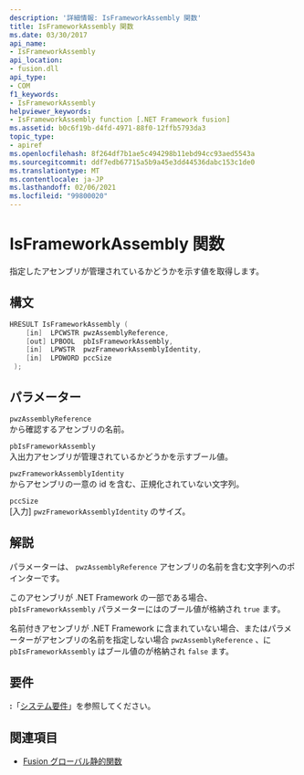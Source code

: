 ```yaml
---
description: '詳細情報: IsFrameworkAssembly 関数'
title: IsFrameworkAssembly 関数
ms.date: 03/30/2017
api_name:
- IsFrameworkAssembly
api_location:
- fusion.dll
api_type:
- COM
f1_keywords:
- IsFrameworkAssembly
helpviewer_keywords:
- IsFrameworkAssembly function [.NET Framework fusion]
ms.assetid: b0c6f19b-d4fd-4971-88f0-12ffb5793da3
topic_type:
- apiref
ms.openlocfilehash: 8f264df7b1ae5c494298b11ebd94cc93aed5543a
ms.sourcegitcommit: ddf7edb67715a5b9a45e3dd44536dabc153c1de0
ms.translationtype: MT
ms.contentlocale: ja-JP
ms.lasthandoff: 02/06/2021
ms.locfileid: "99800020"
---
```

# <a name="isframeworkassembly-function"></a>IsFrameworkAssembly 関数

指定したアセンブリが管理されているかどうかを示す値を取得します。  
  
## <a name="syntax"></a>構文  
  
```cpp  
HRESULT IsFrameworkAssembly (  
    [in]  LPCWSTR pwzAssemblyReference,  
    [out] LPBOOL  pbIsFrameworkAssembly,  
    [in]  LPWSTR  pwzFrameworkAssemblyIdentity,  
    [in]  LPDWORD pccSize  
 );  
```  
  
## <a name="parameters"></a>パラメーター  

 `pwzAssemblyReference`  
 から確認するアセンブリの名前。  
  
 `pbIsFrameworkAssembly`  
 入出力アセンブリが管理されているかどうかを示すブール値。  
  
 `pwzFrameworkAssemblyIdentity`  
 からアセンブリの一意の id を含む、正規化されていない文字列。  
  
 `pccSize`  
 [入力] `pwzFrameworkAssemblyIdentity` のサイズ。  
  
## <a name="remarks"></a>解説  

 パラメーターは、 `pwzAssemblyReference` アセンブリの名前を含む文字列へのポインターです。  
  
 このアセンブリが .NET Framework の一部である場合、 `pbIsFrameworkAssembly` パラメーターにはのブール値が格納され `true` ます。  
  
 名前付きアセンブリが .NET Framework に含まれていない場合、またはパラメーターがアセンブリの名前を指定しない場合 `pwzAssemblyReference` 、に `pbIsFrameworkAssembly` はブール値のが格納され `false` ます。  
  
## <a name="requirements"></a>要件  

 **:**「[システム要件](../../get-started/system-requirements.md)」を参照してください。  
  
## <a name="see-also"></a>関連項目

- [Fusion グローバル静的関数](fusion-global-static-functions.md)
